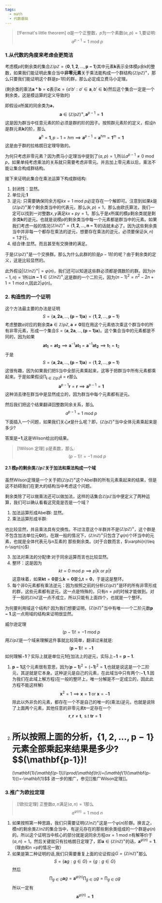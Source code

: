 ```yaml
---
tags:
  - math
  - 代数基础
---
```


> [!Fermat's little theorem]
> $a$是一个正整数，$p$为一个素数$(a,p)=1$,要证明:
> $$a^{p-1}=1\text{ mod }p$$


### 1.从代数的角度来考虑会更简洁
考虑模$p$的剩余类的集合$\mathbb{Z}/p\mathbb{Z} =\{\mathbf{0},\mathbf{1},\mathbf{2},...,\mathbf{p-1}\}$其中元素$\mathbf{k}$表示全体模p余k的整数，如果我们能证明此集合当中**非零元素**关于乘法能构成一个群结构 $(\mathbb{Z}/p\mathbb{Z})^{\times}$，那么只要我们能证明这个群是p-1阶的群，那么必定成立费马小定理。

(剩余类的乘法$\mathbf{a}*\mathbf{b}=\mathbf{c}$表示$\mathbf{c}=\{a'b':a'\in\mathbf{a},b'\in\mathbf{b}\}$然后这个集合一定是一个剩余类，这是模运算的定义导致的)

即假设$a$所属的同余类为$\mathbf{a}$，
$$\mathbf{a}
\in(\mathbb{Z}/p\mathbb{Z})^{\times},\mathbf{a}^{p-1}=\mathbf{1}$$
这是因为群当中任意元素的阶必须是群的阶的因子。按照群元素阶的定义，假设$h$是群元素$\mathbf{k}$的阶，那么
$$\mathbf{a}^{h} = \mathbf{1},p-1 = hm\implies
\mathbf{a}^{p-1}=\mathbf{a}^{hm} = \mathbf{1}^m=\mathbf{1}$$
这是由于群的拉格朗日定理导致的。

为何只考虑非零元素？因为费马小定理当中提到了$(a,p)=1$,所以$a^{p-1}\neq 0 \text{ mod }p$，如果单纯考虑乘法的关系就只需要考虑非零元。并且加上零元素以后，乘法不能让集合构成群结构。

接下来证明此集合在乘法运算下构成群结构:
1.  封闭性：显然。
2.  单位元:$\mathbf{1}$
3.  逆元: 只需要确保同余方程$kx =1\text{ mod }p$必定存在一个解即可。注意到如果$k$是$(\mathbb{Z}/p\mathbb{Z})^{\times}$某个剩余类当中的代表元，那么$(k,p)=1$，那么由欧氏算法，我们一定可以找到一对整数$x,y$满足$kx+py=1$。那么于是$x$所属的模p剩余类就是剩余类$\mathbf{k}$的逆元。也就是说模p的剩余类当中每一个元素都是群当中的元素。如果我们考虑一般的情况$(\mathbb{Z}/n\mathbb{Z})^{\times}=\{\mathbf{1},\mathbf{2},...,\mathbf{n-1}\}$的话就未必了。因为这些剩余类当中并非每一个都存在乘法的逆元，想要存在乘法的逆元，必须要保证$(k,n)=1$才行。
4.  结合律:显然。而且甚至有交换律的满足。

于是$(\mathbb{Z}/p\mathbb{Z})^{\times}$是一个交换群。那么为什么此群的阶是$p-1$阶的呢？由于剩余类的定义，这是比较显然的。

此外假设$|(\mathbb{Z}/n\mathbb{Z})^{\times}| =\varphi(n)$，我们还可以知道这些群必须都是偶数阶的群。因为$(n-1,n) =1$所以$\mathbf{n-1} \in(\mathbb{Z}/n\mathbb{Z})^{\times}$,这是群的一个二阶元，因为$(n-1)^2= n^2 -2n+1 = 1 \text{ mod }n$,因此$2|\varphi(n)$。

### 2. 构造性的一个证明
这个方法最主要的办法是证明
$$S = \{\mathbf{a},\mathbf{2a},...,\mathbf{(p-1)a}\} =
\{\mathbf{1},\mathbf{2},...,\mathbf{p-1}\}$$
考虑整数$a$对应的剩余类$\mathbf{a}\in\mathbb{Z}/p\mathbb{Z},\mathbf{a}\neq\mathbf{0}$现在用这个元素依次乘这个群当中的所有非零元素，形成一个集合$S=\{\mathbf{a},\mathbf{2a},...,\mathbf{(p-1)a}\}$。这个集合当中的元素都是不同的，因为如果
$$\mathbf{at_1}=\mathbf{at_2}\implies
\mathbf{a}^{-1}\mathbf{at_1}=\mathbf{a}^{-1}\mathbf{at_2}\implies
\mathbf{t}_1=\mathbf{t}_2$$
于是
$$S = \{\mathbf{a},\mathbf{2a},...,\mathbf{(p-1)a}\} =
\{\mathbf{1},\mathbf{2},...,\mathbf{p-1}\}$$这很有趣，因为如果我们把S当中全部元素乘起来，这等于把群当中所有元素都乘起来。于是如果假设$\prod_{\mathbf{i}\in\mathbb{Z}/p\mathbb{Z}} \mathbf{i} = \mathbf{r}$那么$$\mathbf{a}^{p-1}\mathbf{r}=\mathbf{r} \implies
\mathbf{a}^{p-1}=\mathbf{1}$$这种消去律在群当中是显然成立的，因为群当中每个元素都有逆元。

然后我们把这个结果翻译回整数同余关系，那么$$a^{p-1}=1\text{ mod
}p$$
下面插入一个问题，如果我们关心$\mathbf{r}$是什么呢？即，$(\mathbb{Z}/p\mathbb{Z})^{\times}$当中全体元素乘起来是多少?

答案是$\mathbf{-1}$,这是Wilson给出的结果。

> [!Wilson 定理]
> p是素数，那么:
> $$(p-1)!=-1\text{ mod }p$$

#### 2.1 模p的剩余类$\mathbb{Z}/p\mathbb{Z}$关于加法和乘法构成一个域

虽然Wilson定理是一个关于把$(\mathbb{Z}/p\mathbb{Z})^{\times}$这个Abel群的所有元素乘起来的结果，但是这不妨碍我们在更大的结构当中考虑这个问题。

剩余类除了可以做乘法还可以做加法，这样的话集合$\mathbb{Z}/p\mathbb{Z}$当中便定义了两种运算，我们可以确认看看这究竟是否是一个域？

1.  加法运算形成Abel群: 显然。
2.  乘法运算形成半群:

也比较显然，并且乘法具有交换性。不过注意这个半群并不是$(\mathbb{Z}/p\mathbb{Z})^{\times}$，这个群是不包含加法单位元$\mathbf{0}$的，在跟一般的情况下，$(\mathbb{Z}/n\mathbb{Z})^{\times}$只包含了$\varphi(n)$个环当中的元素，也就是全体代表元与n互素的
那些剩余类。(对于合数而言，$\varphi(n)\leq n-\sqrt{n}$)

3.  加法对乘法的分配律:对于同余运算而言也比较显然。
4.  整环：这是因为$$kt = 0 \text{
    mod } p \implies p|k \text{ or
    }p|t$$这意味着，如果$\mathbf{k}\mathbf{t}=\mathbf{0}$要么$\mathbf{k}=\mathbf{0}$要么$\mathbf{t}=\mathbf{0}$，于是这是整环。
5.  每个非0元素都有乘法逆元：因为按照之前的分析$(\mathbb{Z}/p\mathbb{Z})^{\times}$是环的所有非零形成的群，这些元素都有逆元。这一点是特殊的，只有$n=p$的时候才能做到。对于一般的$\mathbb{Z}/n\mathbb{Z}$这一点不成立，所以只能有上面四个，也就是一个整环。

为何要利用域这个结构? 因为我们想要证明，$(\mathbb{Z}/p\mathbb{Z})^{\times}$当中有唯一一个二阶元数$\mathbf{p-1}$.这一点用域的结构来证明很显然。

威尔逊定理
$$(p-1)!=-1\text{ mod }p$$
用$\mathbb{Z}/p\mathbb{Z}$是一个域来理解这件事就比较简单，翻译过来就是:$$(\mathbf{p-1})!=-\mathbf{1}$$如何理解$-\mathbf{1}$？实际上就是单位元$\mathbf{1}$在加法上的逆元，实际上$-\mathbf{1}= \mathbf{p-1}$.

1.  $\mathbf{p-1}$这个元素很有意思，因为$(\mathbf{p-1})^2 =(-\mathbf{1})^2=\mathbf{1}$,也就是说这是一个二阶元，其逆就是它本身。这种逆元是自己的元素，在此域当中只有两个:$-\mathbf{1},\mathbf{1}$.因为我们在此域上解方程(在一般的整环上，唯一分解是不一定成立的，因此此方程不能这样解)$$\mathbf{x}^2=1
    \implies \mathbf{x} = \mathbf{1} \text{ or }\mathbf{x} =
    -\mathbf{1}$$除此以外非负的元素，都存在一个不是自己的唯一的(乘法)逆元，也就是说除了上面两个元素，其他任意的非零元素$\mathbf{t}$一定存在一个$$\mathbf{r},\mathbf{r}\neq
    \mathbf{t},\text{ s.t }\mathbf{t}\mathbf{r}=\mathbf{1}$$
2.  所以按照上面的分析，$\{\mathbf{1},\mathbf{2},...,\mathbf{p-1}\}$元素全部乘起来结果是多少?$$(\mathbf{p-1})!
    =
    (\mathbf{1}*(\mathbf{p-1}))\prod(\mathbf{tr})=(\mathbf{1}*(\mathbf{p-1}))=-\mathbf{1}$$
进一步的推广，参见[[推广Wilson定理]]。

### 3.推广为欧拉定理

> [!欧拉定理]
> 正整数$a,n$满足$(a,n)=1$那么
> $$a^{\varphi(n)}=1\text{ mod }n$$

1.  如果按照第一种思路，我们只需要证明$(\mathbb{Z}/n\mathbb{Z})^{\times}$这是一个$\varphi(n)$阶群。换言之，模n的剩余类$\mathbb{Z}/n\mathbb{Z}$的集合当中，有逆元存在的那些剩余类组成的一个群是$\varphi(n)$的。所以这个证明当中核心的部分就是说同余方程$ax= 1 \text{ mod }n$有解等价于$(a,n)=1$。然后关键就只有拉格朗日定理了，即$\mathbf{a}\in (\mathbb{Z}/n\mathbb{Z})^{\times}$的话，$\mathbf{a}^{\varphi(n)}=\mathbf{1}$.（理由和n =p的情况一致）
2.  如果是第二种证明的话,我们只需要重复上面的论证假设$G=(\mathbb{Z}/n\mathbb{Z})^{\times}$那么$$S = \{\mathbf{a}g:g\in G\} =\{g:g\in
    G\}$$然后$$\prod_{g\in G}\mathbf{a}g =
    \mathbf{a}^{\varphi(n)}\prod_{g\in G}g =\prod_{g\in G}g$$所以一定有$$\mathbf{a}^{\varphi(n)}=\mathbf{1}$$


